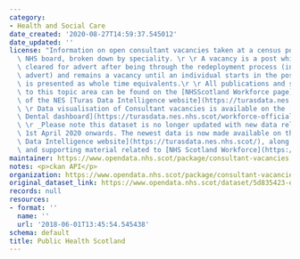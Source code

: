```yaml
---
category:
- Health and Social Care
date_created: '2020-08-27T14:59:37.545012'
date_updated: ''
license: "Information on open consultant vacancies taken at a census point, for each\
  \ NHS board, broken down by speciality. \r \r A vacancy is a post which has been\
  \ cleared for advert after being through the redeployment process (internal or external\
  \ advert) and remains a vacancy until an individual starts in the post. All data\
  \ is presented as whole time equivalents.\r \r All publications and supporting material\
  \ to this topic area can be found on the [NHSScotland Workforce page](https://turasdata.nes.nhs.scot/workforce-official-statistics/nhsscotland-workforce/)\
  \ of the NES [Turas Data Intelligence website](https://turasdata.nes.nhs.scot/).\r\
  \ \r Data visualisation of Consultant vacancies is available on the [Medical and\
  \ Dental dashboard](https://turasdata.nes.nhs.scot/workforce-official-statistics/nhsscotland-workforce/publications/02-june-2020/dashboards/medical-and-dental/).\r\
  \ \r _Please note this dataset is no longer updated with new data releases from\
  \ 1st April 2020 onwards. The newest data is now made available on the [NES Turas\
  \ Data Intelligence website](https://turasdata.nes.nhs.scot/), along with all publications\
  \ and supporting material related to [NHS Scotland Workforce](https://turasdata.nes.nhs.scot/workforce-official-statistics/nhsscotland-workforce/)._"
maintainer: https://www.opendata.nhs.scot/package/consultant-vacancies
notes: <p>ckan API</p>
organization: https://www.opendata.nhs.scot/package/consultant-vacancies
original_dataset_link: https://www.opendata.nhs.scot/dataset/5d835423-ebea-436a-b1d0-b5d7257b5adf/resource/415c2f86-db7c-4c12-9a64-0cd9cf0d9118/download/consultant-vacancy_mar18.csv
records: null
resources:
- format: ''
  name: ''
  url: '2018-06-01T13:45:54.545438'
schema: default
title: Public Health Scotland
---
```

